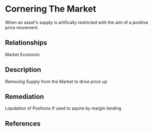 # Cornering The Market

When an asset's supply is artifically restricted with the aim of a positive price movement.

## Relationships

Market
Economic

## Description

Removing Supply from the Market to drive price up

## Remediation

Liqudation of Positions if used to aquire by margin lending

## References
